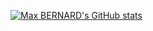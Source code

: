 [![Max BERNARD's GitHub stats](https://github-readme-stats.vercel.app/api?username=maxbernard3)](https://github.com/anuraghazra/github-readme-stats)

